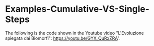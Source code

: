 # Examples-Cumulative-VS-Single-Steps
The following is the code shown in the Youtube video "L'Evoluzione spiegata dai Biomorfi": https://youtu.be/GYX_QuRxZRA".
